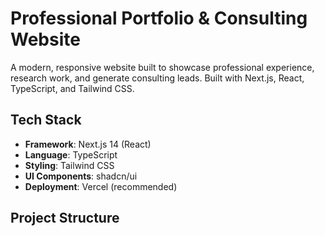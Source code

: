 # Professional Portfolio & Consulting Website

A modern, responsive website built to showcase professional experience, research work, and generate consulting leads. Built with Next.js, React, TypeScript, and Tailwind CSS.

## Tech Stack

- **Framework**: Next.js 14 (React)
- **Language**: TypeScript
- **Styling**: Tailwind CSS
- **UI Components**: shadcn/ui
- **Deployment**: Vercel (recommended)

## Project Structure
